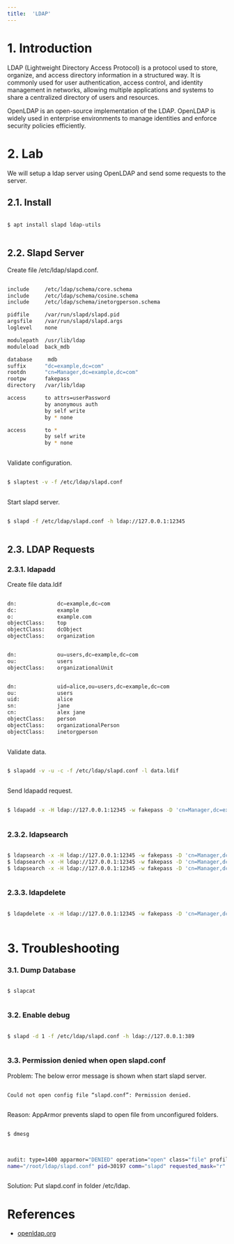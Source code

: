 ```yaml
---
title:  'LDAP'
---
```



# 1. Introduction
LDAP (Lightweight Directory Access Protocol) is a protocol used to store, organize, and access directory information in a structured way. It is commonly used for user authentication, access control, and identity management in networks, allowing multiple applications and systems to share a centralized directory of users and resources.

OpenLDAP is an open-source implementation of the LDAP. OpenLDAP is widely used in enterprise environments to manage identities and enforce security policies efficiently.


# 2. Lab
We will setup a ldap server using OpenLDAP and send some requests to the server.

## 2.1. Install
```sh
  
$ apt install slapd ldap-utils
  
```


## 2.2. Slapd Server
Create file /etc/ldap/slapd.conf.
```sh
  
include     /etc/ldap/schema/core.schema
include     /etc/ldap/schema/cosine.schema
include     /etc/ldap/schema/inetorgperson.schema

pidfile     /var/run/slapd/slapd.pid
argsfile    /var/run/slapd/slapd.args
loglevel    none

modulepath  /usr/lib/ldap
moduleload  back_mdb

database     mdb
suffix      "dc=example,dc=com"
rootdn      "cn=Manager,dc=example,dc=com"
rootpw      fakepass
directory   /var/lib/ldap

access      to attrs=userPassword
            by anonymous auth
            by self write
            by * none

access      to *
            by self write
            by * none
  
```

Validate configuration.
```sh
  
$ slaptest -v -f /etc/ldap/slapd.conf
  
```

Start slapd server.
```sh
  
$ slapd -f /etc/ldap/slapd.conf -h ldap://127.0.0.1:12345
  
```

## 2.3. LDAP Requests
### 2.3.1. ldapadd
Create file data.ldif
```python
  
dn:             dc=example,dc=com
dc:             example
o:              example.com
objectClass:    top
objectClass:    dcObject
objectClass:    organization


dn:             ou=users,dc=example,dc=com
ou:             users
objectClass:    organizationalUnit


dn:             uid=alice,ou=users,dc=example,dc=com
ou:             users
uid:            alice
sn:             jane
cn:             alex jane
objectClass:    person
objectClass:    organizationalPerson
objectClass:    inetorgperson
  
```

Validate data.
```sh
    
$ slapadd -v -u -c -f /etc/ldap/slapd.conf -l data.ldif
  
```

Send ldapadd request.
```sh
  
$ ldapadd -x -H ldap://127.0.0.1:12345 -w fakepass -D 'cn=Manager,dc=example,dc=com' -f data.ldif
  
```


### 2.3.2. ldapsearch
```sh
  
$ ldapsearch -x -H ldap://127.0.0.1:12345 -w fakepass -D 'cn=Manager,dc=example,dc=com' -b 'dc=example,dc=com'
$ ldapsearch -x -H ldap://127.0.0.1:12345 -w fakepass -D 'cn=Manager,dc=example,dc=com' -b 'ou=users,dc=example,dc=com'
$ ldapsearch -x -H ldap://127.0.0.1:12345 -w fakepass -D 'cn=Manager,dc=example,dc=com' -b 'uid=alice,ou=users,dc=example,dc=com'
  
```

### 2.3.3. ldapdelete
```sh
  
$ ldapdelete -x -H ldap://127.0.0.1:12345 -w fakepass -D 'cn=Manager,dc=example,dc=com' 'uid=alice,ou=users,dc=example,dc=com'
  
```


# 3. Troubleshooting
### 3.1. Dump Database
```sh
  
$ slapcat
  
```


### 3.2. Enable debug
```sh
  
$ slapd -d 1 -f /etc/ldap/slapd.conf -h ldap://127.0.0.1:389
  
```


### 3.3. Permission denied when open slapd.conf
Problem: The below error message is shown when start slapd server.
```sh
  
Could not open config file “slapd.conf”: Permission denied.
  
```

Reason: AppArmor prevents slapd to open file from unconfigured folders.
```sh
  
$ dmesg
  
```

```sh
  
audit: type=1400 apparmor="DENIED" operation="open" class="file" profile="/usr/sbin/slapd" 
name="/root/ldap/slapd.conf" pid=30197 comm="slapd" requested_mask="r" denied_mask="r"
  
```

Solution: Put slapd.conf in folder /etc/ldap.


# References
- [openldap.org](https://www.openldap.org/)

